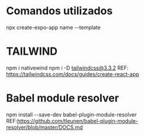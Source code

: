 # Comandos utilizados

npx create-expo-app name --template

# TAILWIND

npm i nativewind
npm i -D tailwindcss@3.3.2
REF: https://tailwindcss.com/docs/guides/create-react-app

# Babel module resolver

npm install --save-dev babel-plugin-module-resolver
REF:https://github.com/tleunen/babel-plugin-module-resolver/blob/master/DOCS.md
